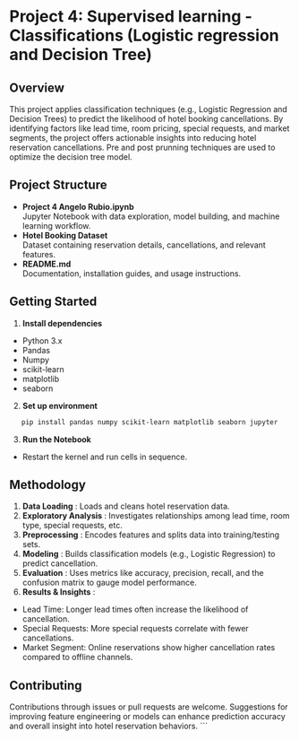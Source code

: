 # Project 4: Supervised learning - Classifications (Logistic regression and Decision Tree)

## Overview
This project applies classification techniques (e.g., Logistic Regression and Decision Trees) to predict the likelihood of hotel booking cancellations. By identifying factors like lead time, room pricing, special requests, and market segments, the project offers actionable insights into reducing hotel reservation cancellations. Pre and post prunning techniques are used to optimize the decision tree model.

## Project Structure
- **Project 4 Angelo Rubio.ipynb**  
  Jupyter Notebook with data exploration, model building, and machine learning workflow.
- **Hotel Booking Dataset**  
  Dataset containing reservation details, cancellations, and relevant features.
- **README.md**  
  Documentation, installation guides, and usage instructions.

## Getting Started
1. **Install dependencies**  
- Python 3.x
- Pandas
- Numpy
- scikit-learn
- matplotlib
- seaborn

2. **Set up environment**
```bash
   pip install pandas numpy scikit-learn matplotlib seaborn jupyter
```

3. **Run the Notebook**
- Restart the kernel and run cells in sequence.

## Methodology
1. **Data Loading** : Loads and cleans hotel reservation data.
2. **Exploratory Analysis** : Investigates relationships among lead time, room type, special requests, etc.
3. **Preprocessing** : Encodes features and splits data into training/testing sets.
4. **Modeling** : Builds classification models (e.g., Logistic Regression) to predict cancellation.
5. **Evaluation** : Uses metrics like accuracy, precision, recall, and the confusion matrix to gauge model performance.
6. **Results & Insights** :
- Lead Time: Longer lead times often increase the likelihood of cancellation.
- Special Requests: More special requests correlate with fewer cancellations.
- Market Segment: Online reservations show higher cancellation rates compared to offline channels.
## Contributing
Contributions through issues or pull requests are welcome. Suggestions for improving feature engineering or models can enhance prediction accuracy and overall insight into hotel reservation behaviors. ```

